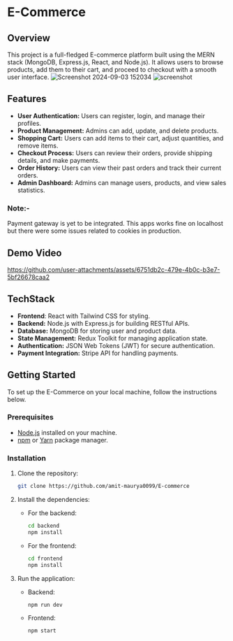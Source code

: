 # E-Commerce 
## Overview
This project is a full-fledged E-commerce platform built using the MERN stack (MongoDB, Express.js, React, and Node.js). It allows users to browse products, add them to their cart, and proceed to checkout with a smooth user interface.
![Screenshot 2024-09-03 152034](https://github.com/user-attachments/assets/6c761340-6cca-47dd-a444-278bc5ad0c59)
![screenshot](https://github.com/user-attachments/assets/cdd35ddf-e93c-4d43-a476-65879724b6a9)


## Features
- **User Authentication:** Users can register, login, and manage their profiles.
- **Product Management:** Admins can add, update, and delete products.
- **Shopping Cart:** Users can add items to their cart, adjust quantities, and remove items.
- **Checkout Process:** Users can review their orders, provide shipping details, and make payments.
- **Order History:** Users can view their past orders and track their current orders.
- **Admin Dashboard:** Admins can manage users, products, and view sales statistics.
  
 ### Note:-
  Payment gateway is yet to be integrated. This apps works fine on localhost but there were some issues related to cookies in production.

 ## Demo Video
 https://github.com/user-attachments/assets/6751db2c-479e-4b0c-b3e7-5bf26678caa2


 
## TechStack
- **Frontend**: React with Tailwind CSS for styling.
- **Backend:** Node.js with Express.js for building RESTful APIs.
- **Database:** MongoDB for storing user and product data.
- **State Management:** Redux Toolkit for managing application state.
- **Authentication:** JSON Web Tokens (JWT) for secure authentication.
- **Payment Integration:** Stripe API for handling payments.

## Getting Started

To set up the E-Commerce on your local machine, follow the instructions below.

### Prerequisites

- [Node.js](https://nodejs.org) installed on your machine.
- [npm](https://www.npmjs.com/) or [Yarn](https://yarnpkg.com/) package manager.

### Installation

1. Clone the repository:
    ```bash
    git clone https://github.com/amit-maurya0099/E-commerce
   
    ```

2. Install the dependencies:
    - For the backend:
      ```bash
      cd backend
      npm install
      ```
    - For the frontend:
      ```bash
      cd frontend
      npm install
      ```

3. Run the application:
    - Backend:
      ```bash
      npm run dev
      ```
    - Frontend:
      ```bash
      npm start
      ```

